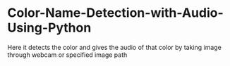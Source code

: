 # Color-Name-Detection-with-Audio-Using-Python
Here it detects the color and gives the audio of that color by taking image through webcam or specified image path
